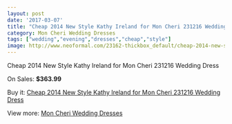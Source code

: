 ```yaml
---
layout: post
date: '2017-03-07'
title: "Cheap 2014 New Style Kathy Ireland for Mon Cheri 231216 Wedding Dress"
category: Mon Cheri Wedding Dresses
tags: ["wedding","evening","dresses","cheap","style"]
image: http://www.neoformal.com/23162-thickbox_default/cheap-2014-new-style-kathy-ireland-for-mon-cheri-231216-wedding-dress.jpg
---
```

Cheap 2014 New Style Kathy Ireland for Mon Cheri 231216 Wedding Dress

On Sales: **$363.99**
<a href="https://www.neoformal.com/en/mon-cheri-wedding-dresses-2014/7743-cheap-2014-new-style-kathy-ireland-for-mon-cheri-231216-wedding-dress.html"><amp-img layout="responsive" width="600" height="600" src="//www.neoformal.com/23162-thickbox_default/cheap-2014-new-style-kathy-ireland-for-mon-cheri-231216-wedding-dress.jpg" alt="Cheap 2014 New Style Kathy Ireland for Mon Cheri 231216 Wedding Dress 0" /></a>
<a href="https://www.neoformal.com/en/mon-cheri-wedding-dresses-2014/7743-cheap-2014-new-style-kathy-ireland-for-mon-cheri-231216-wedding-dress.html"><amp-img layout="responsive" width="600" height="600" src="//www.neoformal.com/23163-thickbox_default/cheap-2014-new-style-kathy-ireland-for-mon-cheri-231216-wedding-dress.jpg" alt="Cheap 2014 New Style Kathy Ireland for Mon Cheri 231216 Wedding Dress 1" /></a>

Buy it: [Cheap 2014 New Style Kathy Ireland for Mon Cheri 231216 Wedding Dress](https://www.neoformal.com/en/mon-cheri-wedding-dresses-2014/7743-cheap-2014-new-style-kathy-ireland-for-mon-cheri-231216-wedding-dress.html "Cheap 2014 New Style Kathy Ireland for Mon Cheri 231216 Wedding Dress")

View more: [Mon Cheri Wedding Dresses](https://www.neoformal.com/en/126-mon-cheri-wedding-dresses-2014 "Mon Cheri Wedding Dresses")
